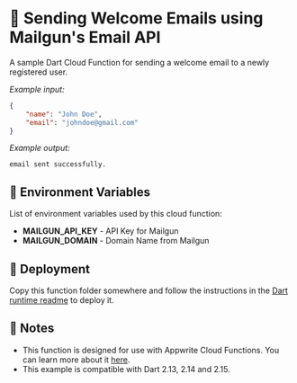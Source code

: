 # 📧 Sending Welcome Emails using Mailgun's Email API



A sample Dart Cloud Function for sending a welcome email to a newly registered user.

<!-- Update with your description, for example 'Create Stripe payment and return payment URL' -->

_Example input:_

```json
{
    "name": "John Doe",
    "email": "johndoe@gmail.com"
}
```

<!-- If input is expected, add example -->

_Example output:_

<!-- Update with your expected output -->

```
email sent successfully.
```

## 📝 Environment Variables

List of environment variables used by this cloud function:

* **MAILGUN_API_KEY** - API Key for Mailgun 
* **MAILGUN_DOMAIN** - Domain Name from Mailgun
<!-- Add your custom environment variables -->

## 🚀 Deployment

Copy this function folder somewhere and follow the instructions in the [Dart runtime readme](https://github.com/open-runtimes/open-runtimes/tree/main/runtimes/dart-2.15#readme) to deploy it.

## 📝 Notes
 - This function is designed for use with Appwrite Cloud Functions. You can learn more about it [here](https://appwrite.io/docs/functions).
 - This example is compatible with Dart 2.13, 2.14 and 2.15.